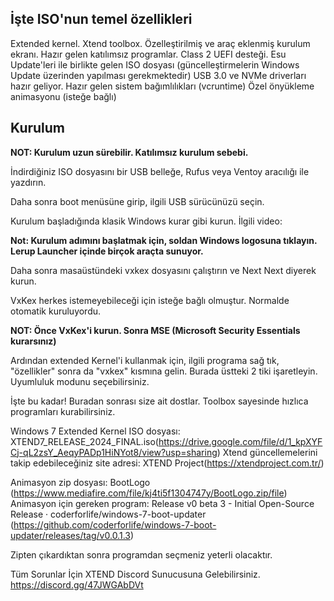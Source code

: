 ## İşte ISO'nun temel özellikleri​

Extended kernel.
Xtend toolbox.
Özelleştirilmiş ve araç eklenmiş kurulum ekranı.
Hazır gelen katılımsız programlar.
Class 2 UEFI desteği.
Esu Update'leri ile birlikte gelen ISO dosyası (güncelleştirmelerin Windows Update üzerinden yapılması gerekmektedir)
USB 3.0 ve NVMe driverları hazır geliyor.
Hazır gelen sistem bağımlılıkları (vcruntime)
Özel önyükleme animasyonu (isteğe bağlı)

## Kurulum​

**NOT: Kurulum uzun sürebilir. Katılımsız kurulum sebebi.**

İndirdiğiniz ISO dosyasını bir USB belleğe, Rufus veya Ventoy aracılığı ile yazdırın.

Daha sonra boot menüsüne girip, ilgili USB sürücünüzü seçin.

Kurulum başladığında klasik Windows kurar gibi kurun. İlgili video: 


**Not: Kurulum adımını başlatmak için, soldan Windows logosuna tıklayın. Lerup Launcher içinde birçok araçta sunuyor.**

Daha sonra masaüstündeki vxkex dosyasını çalıştırın ve Next Next diyerek kurun.

VxKex herkes istemeyebileceği için isteğe bağlı olmuştur. Normalde otomatik kuruluyordu.

**NOT: Önce VxKex'i kurun. Sonra MSE (Microsoft Security Essentials kurarsınız)**

Ardından extended Kernel'i kullanmak için, ilgili programa sağ tık, "özellikler" sonra da "vxkex" kısmına gelin. Burada üstteki 2 tiki işaretleyin. Uyumluluk modunu seçebilirsiniz.

İşte bu kadar! Buradan sonrası size ait dostlar. Toolbox sayesinde hızlıca programları kurabilirsiniz.

Windows 7 Extended Kernel ISO dosyası: XTEND7_RELEASE_2024_FINAL.iso(https://drive.google.com/file/d/1_kpXYFCj-qL2zsY_AeqyPADp1HiNYot8/view?usp=sharing)
Xtend güncellemelerini takip edebileceğiniz site adresi: XTEND Project(https://xtendproject.com.tr/)

Animasyon zip dosyası: BootLogo (https://www.mediafire.com/file/kj4ti5f1304747y/BootLogo.zip/file)
Animasyon için gereken program: Release v0 beta 3 - Initial Open-Source Release · coderforlife/windows-7-boot-updater (https://github.com/coderforlife/windows-7-boot-updater/releases/tag/v0.0.1.3)

Zipten çıkardıktan sonra programdan seçmeniz yeterli olacaktır.

Tüm Sorunlar İçin XTEND Discord Sunucusuna Gelebilirsiniz.
https://discord.gg/47JWGAbDVt
